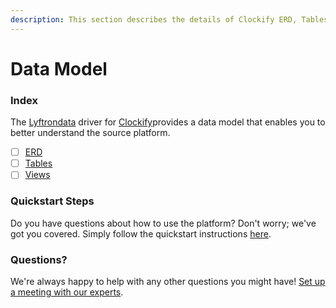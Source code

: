 ```yaml
---
description: This section describes the details of Clockify ERD, Tables, and Views.
---
```


# Data Model

### Index

The  [Lyftrondata](https://www.lyftrondata.com/) driver for [Clockify](https://www.lyftrondata.com/integration/business-analytics/clockify/)provides a data model that enables you to better understand the source platform.

* [ ] [ERD](../../../business-analytics/clockify/data-model/erd.md)
* [ ] [Tables](../../../business-analytics/clockify/data-model/tables.md)
* [ ] [Views](../../../business-analytics/clockify/data-model/views.md)

### Quickstart Steps

Do you have questions about how to use the platform? Don't worry; we've got you covered. Simply follow the quickstart instructions [here](../../../business-analytics/clockify/quickstart-steps.md).

### Questions? <a href="#questions" id="questions"></a>

We're always happy to help with any other questions you might have! [Set up a meeting with our experts](https://www.lyftrondata.com/book-a-meeting/).

